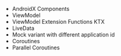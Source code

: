 - AndroidX Components
- ViewModel
- ViewModel Extension Functions KTX
- LiveData
- Mock variant with different application id 
- Coroutines
- Parallel Coroutines



